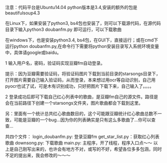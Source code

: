 注意：代码平台是Ubuntu14.04 python版本是3.4,安装的额外的包是beautifulsoup4.3

在Linux下，如果安装了python3, bs4包也安装了，则可以下载源代码，在源代码目录下输入python3 doubanfm.py
即可运行，可以下载歌曲

在windows下，也是安装python3.4, bs4包，在GUI下，直接运行；或在cmd下运行python doubanfm.py,在命令行下需要将python安装目录写入系统环境变量中，具体请google或baidu。

1 输入用户名，密码，验证码实现豆瓣fm自动登录。

提示：因为豆瓣需要验证码，将验证码图片下载到当前目录的starsongs目录下，打开图片需要自己输入验证码，从而登录，本来想过用ocr等自动识别，自己用pyocr也试了试，可是木有识别成功，只好把图片下载下来，自己输入了。。。。

2 登录成功后即可下载自己红心列表中的歌曲，是豆瓣fm自己的源文件。路径是会在当前路径下创建一个starsongs文件夹，图片歌曲都会下载到这里。

另：里面有一个统计总共红心歌曲数目的，这个可能跟豆瓣统计红心歌曲总数不一致，可能是豆瓣的一个bug...因为你的列表确实是只有这么多歌曲了...你可以查查...

共四个文件：
login_doubanfm.py: 登录豆瓣fm
get_star_list.py：获取红心列表歌曲
downsong.py: 下载歌曲
main.py: 主程序，开了线程，程序入口点～～
以上是自己刚写出来的，也许会有地方不对，或写的不好，希望各位多多包涵，同时不足的提出来，我会修改的～～～

